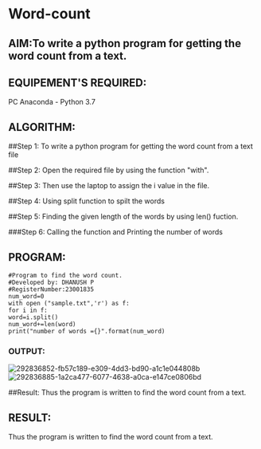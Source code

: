 # Word-count
## AIM:To write a python program for getting the word count from a text.
## EQUIPEMENT'S REQUIRED: 
PC Anaconda - Python 3.7
## ALGORITHM: 

##Step 1:
To write a python program for getting the word count from a text file

##Step 2:
Open the required file by using the function "with".

##Step 3:
Then use the laptop to assign the i value in the file.

##Step 4:
Using split function to spilt the words

##Step 5:
Finding the given length of the words by using len() fuction.

###Step 6:
Calling the function and Printing the number of words 

## PROGRAM:
```
#Program to find the word count.
#Developed by: DHANUSH P 
#RegisterNumber:23001835
num_word=0
with open ("sample.txt",'r') as f:
for i in f:
word=i.split()
num_word+=len(word)
print("number of words ={}".format(num_word)
```

### OUTPUT:
![292836852-fb57c189-e309-4dd3-bd90-a1c1e044808b](https://github.com/nainamohamed09642/Word-count/assets/151916360/96acf1b6-b961-4daa-86de-bd519b3db32c)
![292836885-1a2ca477-6077-4638-a0ca-e147ce0806bd](https://github.com/nainamohamed09642/Word-count/assets/151916360/902873d8-c28f-4b90-b451-6fa41d63477a)

##Result:
Thus the program is written to find the word count from a text.



## RESULT:
Thus the program is written to find the word count from a text.
